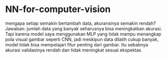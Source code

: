 # NN-for-computer-vision
 mengapa setiap semakin bertambah data, akuransinya semakin rendah?
Jawaban: jumlah data yang banyak seharusnya bisa meningkatkan akurasi. Tapi karena model saya menggunakan MLP yang tidak mampu menangkap pola visual gambar seperti CNN, jadi meskipun data dilatih cukup banyak, model tidak bisa mempelajari fitur penting dari gambar. Itu sebabnya akurasi validasinya rendah dan tidak meningkat sesuai ekspektas
